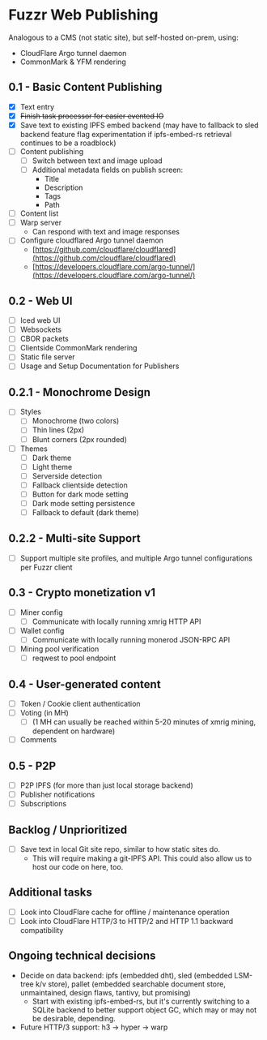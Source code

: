 # Fuzzr Web Publishing

Analogous to a CMS (not static site), but self-hosted on-prem, using:

- CloudFlare Argo tunnel daemon
- CommonMark & YFM rendering

## 0.1 - Basic Content Publishing

- [x] Text entry
- [x] ~~Finish task processor for easier evented IO~~
- [x] Save text to existing IPFS embed backend (may have to fallback to sled backend feature flag experimentation if ipfs-embed-rs retrieval continues to be a roadblock)
- [ ] Content publishing
    - [ ] Switch between text and image upload
    - [ ] Additional metadata fields on publish screen:
        - Title
        - Description
        - Tags
        - Path
- [ ] Content list
- [ ] Warp server
    - Can respond with text and image responses
- [ ] Configure cloudflared Argo tunnel daemon
    - [https://github.com/cloudflare/cloudflared](https://github.com/cloudflare/cloudflared)
    - [https://developers.cloudflare.com/argo-tunnel/](https://developers.cloudflare.com/argo-tunnel/)

## 0.2 - Web UI

- [ ] Iced web UI
- [ ] Websockets
- [ ] CBOR packets
- [ ] Clientside CommonMark rendering
- [ ] Static file server
- [ ] Usage and Setup Documentation for Publishers

## 0.2.1 - Monochrome Design

- [ ] Styles
    - [ ] Monochrome (two colors)
    - [ ] Thin lines (2px)
    - [ ] Blunt corners (2px rounded)
- [ ] Themes
    - [ ] Dark theme
    - [ ] Light theme
    - [ ] Serverside detection
    - [ ] Fallback clientside detection
    - [ ] Button for dark mode setting
    - [ ] Dark mode setting persistence
    - [ ] Fallback to default (dark theme)

## 0.2.2 - Multi-site Support

- [ ] Support multiple site profiles, and multiple Argo tunnel configurations per Fuzzr client

## 0.3 - Crypto monetization v1

- [ ] Miner config
    - [ ] Communicate with locally running xmrig HTTP API
- [ ] Wallet config
    - [ ] Communicate with locally running monerod JSON-RPC API
- [ ] Mining pool verification
    - [ ] reqwest to pool endpoint

## 0.4 - User-generated content

- [ ] Token / Cookie client authentication
- [ ] Voting (in MH)
    - [ ] (1 MH can usually be reached within 5-20 minutes of xmrig mining, dependent on hardware)
- [ ] Comments

## 0.5 - P2P

- [ ] P2P IPFS (for more than just local storage backend)
- [ ] Publisher notifications
- [ ] Subscriptions

## Backlog / Unprioritized

- [ ] Save text in local Git site repo, similar to how static sites do.
    - This will require making a git-IPFS API. This could also allow us to host our code on here, too.

## Additional tasks

- [ ] Look into CloudFlare cache for offline / maintenance operation
- [ ] Look into CloudFlare HTTP/3 to HTTP/2 and HTTP 1.1 backward compatibility

## Ongoing technical decisions

- Decide on data backend: ipfs (embedded dht), sled (embedded LSM-tree k/v store), pallet (embedded searchable document store, unmaintained, design flaws, tantivy, but promising)
    - Start with existing ipfs-embed-rs, but it's currently switching to a SQLite backend to better support object GC, which may or may not be desirable, depending.
- Future HTTP/3 support: h3 -> hyper -> warp
